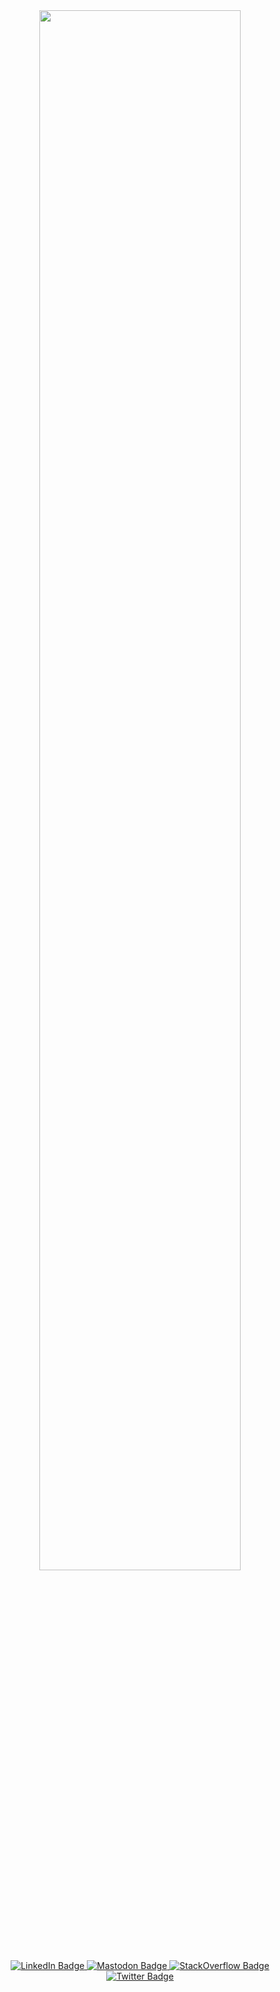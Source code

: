 <div id="header" align="center">
  <img src="https://tenor.com/pt-BR/view/anime-keyboard-typing-keyboard-anime-anime-aesthetic-gif-23803071.gif" style="width: 80%;" 
</div>
  
  
<div id="badges">
  <a href="https://www.linkedin.com/in/davi-canuto-b10ab11b7/">
    <img src="https://img.shields.io/badge/LinkedIn-blue?style=for-the-badge&logo=linkedin&logoColor=white" alt="LinkedIn Badge"/>
  </a>
  <a href="https://mastodon.social/@davicanuto">
    <img src="https://img.shields.io/badge/Mastodon-6364FF?style=for-the-badge&logo=Mastodon&logoColor=white" alt="Mastodon Badge"/>
  </a>
  <a href="https://stackoverflow.com/users/19248626/davi-gregorio">
    <img src="https://img.shields.io/badge/Stack_Overflow-FE7A16?style=for-the-badge&logo=stack-overflow&logoColor=white" alt="StackOverflow Badge"/>
  </a>
  <a href="https://twitter.com/davicanut0">
    <img src="https://img.shields.io/badge/Twitter-blue?style=for-the-badge&logo=twitter&logoColor=white" alt="Twitter Badge"/>
  </a>
</div>

<!-- [![trophy](https://github-profile-trophy.vercel.app/?username=davi-canuto&title=Commits,Followers,Repo&theme=onedark&no-frame=true
)](https://github.com/ryo-ma/github-profile-trophy) -->
<!-- [![GitHub Streak](https://streak-stats.demolab.com/?user=davi-canuto&theme=dark)](https://git.io/streak-stats) -->

